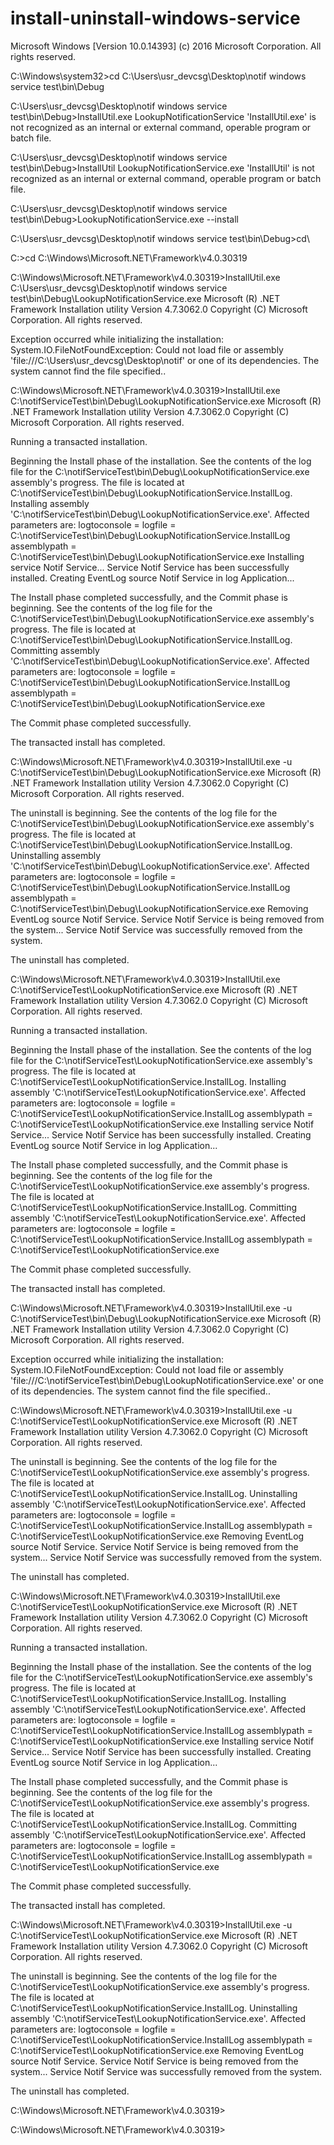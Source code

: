 # install-uninstall-windows-service


Microsoft Windows [Version 10.0.14393]
(c) 2016 Microsoft Corporation. All rights reserved.

C:\Windows\system32>cd C:\Users\usr_devcsg\Desktop\notif windows service test\bin\Debug

C:\Users\usr_devcsg\Desktop\notif windows service test\bin\Debug>InstallUtil.exe LookupNotificationService
'InstallUtil.exe' is not recognized as an internal or external command,
operable program or batch file.

C:\Users\usr_devcsg\Desktop\notif windows service test\bin\Debug>InstallUtil LookupNotificationService.exe
'InstallUtil' is not recognized as an internal or external command,
operable program or batch file.

C:\Users\usr_devcsg\Desktop\notif windows service test\bin\Debug>LookupNotificationService.exe --install

C:\Users\usr_devcsg\Desktop\notif windows service test\bin\Debug>cd\

C:\>cd C:\Windows\Microsoft.NET\Framework\v4.0.30319

C:\Windows\Microsoft.NET\Framework\v4.0.30319>InstallUtil.exe C:\Users\usr_devcsg\Desktop\notif windows service test\bin\Debug\LookupNotificationService.exe
Microsoft (R) .NET Framework Installation utility Version 4.7.3062.0
Copyright (C) Microsoft Corporation.  All rights reserved.

Exception occurred while initializing the installation:
System.IO.FileNotFoundException: Could not load file or assembly 'file:///C:\Users\usr_devcsg\Desktop\notif' or one of its dependencies. The system cannot find the file specified..

C:\Windows\Microsoft.NET\Framework\v4.0.30319>InstallUtil.exe C:\notifServiceTest\bin\Debug\LookupNotificationService.exe
Microsoft (R) .NET Framework Installation utility Version 4.7.3062.0
Copyright (C) Microsoft Corporation.  All rights reserved.


Running a transacted installation.

Beginning the Install phase of the installation.
See the contents of the log file for the C:\notifServiceTest\bin\Debug\LookupNotificationService.exe assembly's progress.
The file is located at C:\notifServiceTest\bin\Debug\LookupNotificationService.InstallLog.
Installing assembly 'C:\notifServiceTest\bin\Debug\LookupNotificationService.exe'.
Affected parameters are:
   logtoconsole =
   logfile = C:\notifServiceTest\bin\Debug\LookupNotificationService.InstallLog
   assemblypath = C:\notifServiceTest\bin\Debug\LookupNotificationService.exe
Installing service Notif Service...
Service Notif Service has been successfully installed.
Creating EventLog source Notif Service in log Application...

The Install phase completed successfully, and the Commit phase is beginning.
See the contents of the log file for the C:\notifServiceTest\bin\Debug\LookupNotificationService.exe assembly's progress.
The file is located at C:\notifServiceTest\bin\Debug\LookupNotificationService.InstallLog.
Committing assembly 'C:\notifServiceTest\bin\Debug\LookupNotificationService.exe'.
Affected parameters are:
   logtoconsole =
   logfile = C:\notifServiceTest\bin\Debug\LookupNotificationService.InstallLog
   assemblypath = C:\notifServiceTest\bin\Debug\LookupNotificationService.exe

The Commit phase completed successfully.

The transacted install has completed.

C:\Windows\Microsoft.NET\Framework\v4.0.30319>InstallUtil.exe -u C:\notifServiceTest\bin\Debug\LookupNotificationService.exe
Microsoft (R) .NET Framework Installation utility Version 4.7.3062.0
Copyright (C) Microsoft Corporation.  All rights reserved.



The uninstall is beginning.
See the contents of the log file for the C:\notifServiceTest\bin\Debug\LookupNotificationService.exe assembly's progress.
The file is located at C:\notifServiceTest\bin\Debug\LookupNotificationService.InstallLog.
Uninstalling assembly 'C:\notifServiceTest\bin\Debug\LookupNotificationService.exe'.
Affected parameters are:
   logtoconsole =
   logfile = C:\notifServiceTest\bin\Debug\LookupNotificationService.InstallLog
   assemblypath = C:\notifServiceTest\bin\Debug\LookupNotificationService.exe
Removing EventLog source Notif Service.
Service Notif Service is being removed from the system...
Service Notif Service was successfully removed from the system.

The uninstall has completed.

C:\Windows\Microsoft.NET\Framework\v4.0.30319>InstallUtil.exe C:\notifServiceTest\LookupNotificationService.exe
Microsoft (R) .NET Framework Installation utility Version 4.7.3062.0
Copyright (C) Microsoft Corporation.  All rights reserved.


Running a transacted installation.

Beginning the Install phase of the installation.
See the contents of the log file for the C:\notifServiceTest\LookupNotificationService.exe assembly's progress.
The file is located at C:\notifServiceTest\LookupNotificationService.InstallLog.
Installing assembly 'C:\notifServiceTest\LookupNotificationService.exe'.
Affected parameters are:
   logtoconsole =
   logfile = C:\notifServiceTest\LookupNotificationService.InstallLog
   assemblypath = C:\notifServiceTest\LookupNotificationService.exe
Installing service Notif Service...
Service Notif Service has been successfully installed.
Creating EventLog source Notif Service in log Application...

The Install phase completed successfully, and the Commit phase is beginning.
See the contents of the log file for the C:\notifServiceTest\LookupNotificationService.exe assembly's progress.
The file is located at C:\notifServiceTest\LookupNotificationService.InstallLog.
Committing assembly 'C:\notifServiceTest\LookupNotificationService.exe'.
Affected parameters are:
   logtoconsole =
   logfile = C:\notifServiceTest\LookupNotificationService.InstallLog
   assemblypath = C:\notifServiceTest\LookupNotificationService.exe

The Commit phase completed successfully.

The transacted install has completed.

C:\Windows\Microsoft.NET\Framework\v4.0.30319>InstallUtil.exe -u C:\notifServiceTest\bin\Debug\LookupNotificationService.exe
Microsoft (R) .NET Framework Installation utility Version 4.7.3062.0
Copyright (C) Microsoft Corporation.  All rights reserved.

Exception occurred while initializing the installation:
System.IO.FileNotFoundException: Could not load file or assembly 'file:///C:\notifServiceTest\bin\Debug\LookupNotificationService.exe' or one of its dependencies. The system cannot find the file specified..

C:\Windows\Microsoft.NET\Framework\v4.0.30319>InstallUtil.exe -u C:\notifServiceTest\LookupNotificationService.exe
Microsoft (R) .NET Framework Installation utility Version 4.7.3062.0
Copyright (C) Microsoft Corporation.  All rights reserved.



The uninstall is beginning.
See the contents of the log file for the C:\notifServiceTest\LookupNotificationService.exe assembly's progress.
The file is located at C:\notifServiceTest\LookupNotificationService.InstallLog.
Uninstalling assembly 'C:\notifServiceTest\LookupNotificationService.exe'.
Affected parameters are:
   logtoconsole =
   logfile = C:\notifServiceTest\LookupNotificationService.InstallLog
   assemblypath = C:\notifServiceTest\LookupNotificationService.exe
Removing EventLog source Notif Service.
Service Notif Service is being removed from the system...
Service Notif Service was successfully removed from the system.

The uninstall has completed.

C:\Windows\Microsoft.NET\Framework\v4.0.30319>InstallUtil.exe C:\notifServiceTest\LookupNotificationService.exe
Microsoft (R) .NET Framework Installation utility Version 4.7.3062.0
Copyright (C) Microsoft Corporation.  All rights reserved.


Running a transacted installation.

Beginning the Install phase of the installation.
See the contents of the log file for the C:\notifServiceTest\LookupNotificationService.exe assembly's progress.
The file is located at C:\notifServiceTest\LookupNotificationService.InstallLog.
Installing assembly 'C:\notifServiceTest\LookupNotificationService.exe'.
Affected parameters are:
   logtoconsole =
   logfile = C:\notifServiceTest\LookupNotificationService.InstallLog
   assemblypath = C:\notifServiceTest\LookupNotificationService.exe
Installing service Notif Service...
Service Notif Service has been successfully installed.
Creating EventLog source Notif Service in log Application...

The Install phase completed successfully, and the Commit phase is beginning.
See the contents of the log file for the C:\notifServiceTest\LookupNotificationService.exe assembly's progress.
The file is located at C:\notifServiceTest\LookupNotificationService.InstallLog.
Committing assembly 'C:\notifServiceTest\LookupNotificationService.exe'.
Affected parameters are:
   logtoconsole =
   logfile = C:\notifServiceTest\LookupNotificationService.InstallLog
   assemblypath = C:\notifServiceTest\LookupNotificationService.exe

The Commit phase completed successfully.

The transacted install has completed.

C:\Windows\Microsoft.NET\Framework\v4.0.30319>InstallUtil.exe -u C:\notifServiceTest\LookupNotificationService.exe
Microsoft (R) .NET Framework Installation utility Version 4.7.3062.0
Copyright (C) Microsoft Corporation.  All rights reserved.



The uninstall is beginning.
See the contents of the log file for the C:\notifServiceTest\LookupNotificationService.exe assembly's progress.
The file is located at C:\notifServiceTest\LookupNotificationService.InstallLog.
Uninstalling assembly 'C:\notifServiceTest\LookupNotificationService.exe'.
Affected parameters are:
   logtoconsole =
   logfile = C:\notifServiceTest\LookupNotificationService.InstallLog
   assemblypath = C:\notifServiceTest\LookupNotificationService.exe
Removing EventLog source Notif Service.
Service Notif Service is being removed from the system...
Service Notif Service was successfully removed from the system.

The uninstall has completed.

C:\Windows\Microsoft.NET\Framework\v4.0.30319>

C:\Windows\Microsoft.NET\Framework\v4.0.30319>
